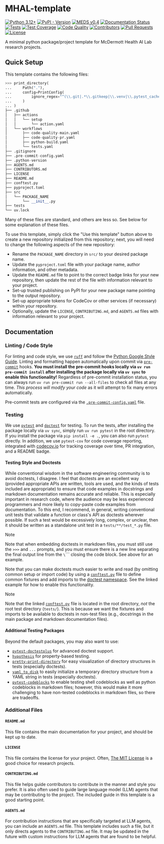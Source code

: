 # MHAL-template

[![Python 3.12+](https://img.shields.io/badge/-Python_3.12+-blue?logo=python&logoColor=white)](https://www.python.org/downloads/release/python-3100/)
[![PyPI - Version](https://img.shields.io/pypi/v/PACKAGE_NAME)](https://pypi.org/project/PACKAGE_NAME/)
[![MEDS v0.4](https://img.shields.io/badge/MEDS-0.4-blue)](https://medical-event-data-standard.github.io/)
[![Documentation Status](https://readthedocs.org/projects/PACKAGE_NAME/badge/?version=latest)](https://PACKAGE_NAME.readthedocs.io/en/latest/?badge=latest)
[![Tests](https://github.com/McdermottHealthAI/PACKAGE_NAME/actions/workflows/tests.yaml/badge.svg)](https://github.com/McdermottHealthAI/PACKAGE_NAME/actions/workflows/tests.yaml)
[![Test Coverage](https://codecov.io/github/McdermottHealthAI/PACKAGE_NAME/graph/badge.svg?token=BV119L5JQJ)](https://codecov.io/github/McdermottHealthAI/PACKAGE_NAME)
[![Code Quality](https://github.com/McdermottHealthAI/PACKAGE_NAME/actions/workflows/code-quality-main.yaml/badge.svg)](https://github.com/McdermottHealthAI/PACKAGE_NAME/actions/workflows/code-quality-main.yaml)
[![Contributors](https://img.shields.io/github/contributors/oufattole/meds-torch.svg)](https://github.com/McdermottHealthAI/PACKAGE_NAME/graphs/contributors)
[![Pull Requests](https://img.shields.io/badge/PRs-welcome-brightgreen.svg)](https://github.com/McdermottHealthAI/PACKAGE_NAME/pulls)
[![License](https://img.shields.io/badge/License-MIT-green.svg?labelColor=gray)](https://github.com/McdermottHealthAI/PACKAGE_NAME#license)

A minimal python package/project template for McDermott Health AI Lab research projects.

## Quick Setup

This template contains the following files:

```python
>>> print_directory(
...     Path("."),
...     config=PrintConfig(
...         ignore_regex="^(\\.git|.*\\.gitkeep|\\.venv|\\.pytest_cache|.*__pycache__|.*\\.egg-info)$"
...     )
... )
├── .github
│   ├── actions
│   │   └── setup
│   │       └── action.yaml
│   └── workflows
│       ├── code-quality-main.yaml
│       ├── code-quality-pr.yaml
│       ├── python-build.yaml
│       └── tests.yaml
├── .gitignore
├── .pre-commit-config.yaml
├── .python-version
├── AGENTS.md
├── CONTRIBUTORS.md
├── LICENSE
├── README.md
├── conftest.py
├── pyproject.toml
├── src
│   └── PACKAGE_NAME
│       └── __init__.py
├── tests
└── uv.lock

```

Many of these files are standard, and others are less so. See below for some explanation of these files.

To use this template, simply click the "Use this template" button above to create a new repository initialized
from this repository; next, you will need to change the following aspects of the new repository:
  - Rename the `PACKAGE_NAME` directory in `src/` to your desired package name.
  - Update the `pyproject.toml` file with your package name, author information, and other metadata.
  - Update the `README.md` file to point to the correct badge links for your new repository, then update the rest of
    the file with information relevant to your project.
  - Set-up trusted publishing on PyPI for your new package name pointing to the output repository.
  - Set-up appropriate tokens for CodeCov or other services (if necessary) within your repository.
  - Optionally, update the `LICENSE`, `CONTRIBUTING.md`, and `AGENTS.md` files with information relevant to
    your project.


## Documentation

### Linting / Code Style
For linting and code style, we use [`ruff`](https://docs.astral.sh/ruff/) and follow the
[Python Google Style Guide](https://google.github.io/styleguide/pyguide.html). Linting and formatting happen
automatically upon commit via [`pre-commit`](https://pre-commit.com/) hooks. **You must install the pre-commit
hooks locally via `uv run pre-commit install` after installing the package locally via `uv sync` to enable this
functionality!** Regardless of pre-commit installation status, you can always run `uv run pre-commit run
--all-files` to check all files at any time. _This process will modify your code_ as it will attempt to fix
many errors automatically.

Pre-commit tests are configured via the [`.pre-commit-config.yaml`](.pre-commit-config.yaml) file.

### Testing
We use [`pytest`](https://docs.pytest.org/en/stable/) and
[`doctest`](https://docs.python.org/3/library/doctest.html) for testing. To run the tests, after installing the
package locally via `uv sync`, simply run `uv run pytest` in the root directory. If you install the package via
`pip install -e .`, you can also run `pytest` directly. In addition, we use `pytest-cov` for code coverage
reporting, integrated with [codecov.io](https://about.codecov.io/) for tracking coverage over time, PR
integration, and a README badge.

#### Testing Style and Doctests
While conventional wisdom in the software engineering community is to avoid doctests, I disagree. I feel that
doctests are an excellent way (provided appropriate APIs are written, tools are used, and the kinds of tests
included are appropriate) to ensure that code examples in docstrings and markdown documentation remains
accurate and reliable. This is especially important in research code, where the audience may be less
experienced programmers and more likely to copy-paste code examples from documentation. To this end, I
recommend, in general, writing conventional unit tests that validate a function or class's API as doctests
wherever possible. If such a test would be excessively long, complex, or unclear, then it should be written as
a standalone unit test in a `tests/**/test_*.py` file.

> [!Note]
> Note that when embedding doctests in markdown files, you must still use the `>>>` and `...` prompts, and you
> must ensure there is a new line separating the final output line from the `\`\`\`` closing the code block.
> See above for an example.

Note that you can make doctests much easier to write and read (by omitting common setup or import code) by
using a [`conftest.py`](conftest.py) file to define common fixtures and add imports to the
[doctest namespace](https://docs.pytest.org/en/stable/how-to/doctest.html#doctest-namespace-fixture).
See the linked example for how to enable this functionality.

> [!Note]
> Note that the linked [`conftest.py`](conftest.py) file is located in the root directory, _not_ the root test
> directory (`tests/`). This is because we want the fixtures and imports to be available to doctests in
> non-test files (e.g., docstrings in the main package and markdown documentation files).

#### Additional Testing Packages
Beyond the default packages, you may also want to use:
  - [`pytest-doctestplus`](https://github.com/scientific-python/pytest-doctestplus) for advanced doctest
    support.
  - [`hypothesis`](https://hypothesis.readthedocs.io/en/latest/) for property-based testing.
  - [`pretty-print-directory`](https://github.com/mmcdermott/pretty-print-directory) for easy
    visualization of directory structures in tests (especially doctests).
  - [`yaml_to_disk`](https://github.com/mmcdermott/yaml_to_disk) to easily initialize a temporary directory
    structure from a YAML string in tests (especially doctests).
  - [`pytest-codeblocks`](https://github.com/nschloe/pytest-codeblocks) to enable testing shell codeblocks as
    well as python codeblocks in markdown files; however, this would make it more challenging to have
    non-tested codeblocks in markdown files, so there are tradeoffs.

### Additional Files

#### `README.md`
This file contains the main documentation for your project, and should be kept up to date.

#### `LICENSE`
This file contains the license for your project. Often, [The MIT License](https://opensource.org/license/mit)
is a good choice for research projects.

#### `CONTRIBUTING.md`
This file helps guide contributors to contribute in the manner and style you prefer. It is also often used to
guide large language model (LLM) agents that may be contributing to the project. The included guide in this
template is a good starting point.

#### `AGENTS.md`
For contribution instructions that are specifically targeted at LLM agents, you can include an `AGENTS.md`
file. This template includes such a file, but it only directs agents to the `CONTRIBUTING.md` file. It may be
updated in the future with custom instructions for LLM agents that are found to be helpful.
